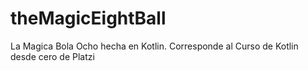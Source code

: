 # theMagicEightBall
La Magica Bola Ocho hecha en Kotlin. Corresponde al Curso de Kotlin desde cero de Platzi
